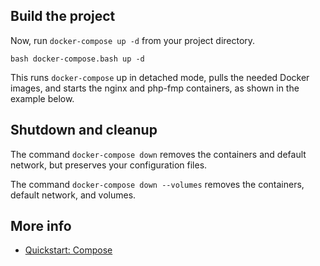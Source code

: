 ## Build the project

Now, run `docker-compose up -d` from your project directory.

```shell
bash docker-compose.bash up -d
```

This runs `docker-compose` up in detached mode, pulls the needed Docker images, and starts the nginx and php-fmp containers, as shown in the example below.

## Shutdown and cleanup

The command `docker-compose down` removes the containers and default network, but preserves your configuration files.

The command `docker-compose down --volumes` removes the containers, default network, and volumes.

## More info

 - [Quickstart: Compose](https://docs.docker.com/compose/gettingstarted/)

